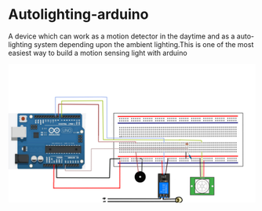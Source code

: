 # Autolighting-arduino
A device which can work as a motion detector in the daytime and as a auto-lighting system depending upon the ambient lighting.This is one of the most easiest way to  build a motion sensing light with arduino
 
 
 <img src="https://raw.githubusercontent.com/aswintb/Autolighting-arduino/master/circuit.png" alt="alternatetext"> 
